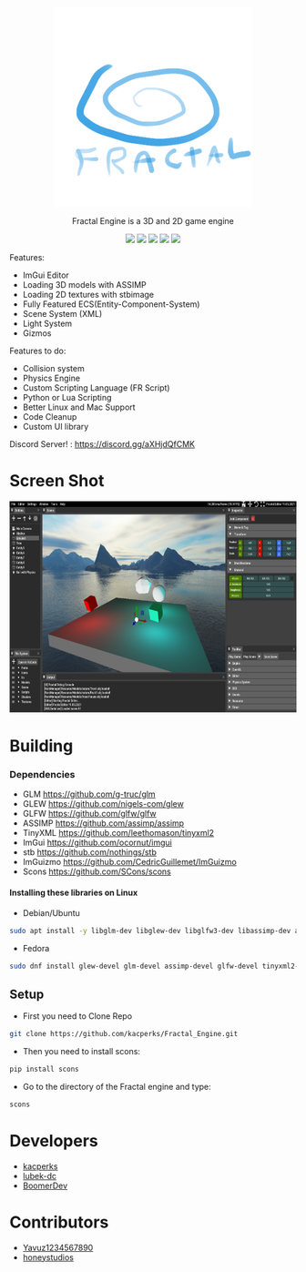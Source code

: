 <p align="center">
  <img src="App/Resource/Icons/Logo.png" width="350" height="350">
</p>

<p align="center">
Fractal Engine is a 3D and 2D game engine
</p>

<p align="center">
<img src="https://img.shields.io/github/last-commit/kacperks/Fractal_Engine?label=Last%20Commit"/>
<img src="https://img.shields.io/github/license/kacperks/Fractal_Engine?label=License" />
<img src="https://img.shields.io/github/downloads/kacperks/Fractal_Engine/total?label=Downloads" />
<img src="https://img.shields.io/github/languages/code-size/kacperks/Fractal_Engine?label=Code%20Size" />
<img src="https://img.shields.io/github/stars/kacperks/Fractal_Engine?label=Stars&logo=github" />

Features:
* ImGui Editor
* Loading 3D models with ASSIMP
* Loading 2D textures with stbimage
* Fully Featured ECS(Entity-Component-System)
* Scene System (XML)
* Light System
* Gizmos

Features to do:

* Collision system
* Physics Engine
* Custom Scripting Language (FR Script)
* Python or Lua Scripting
* Better Linux and Mac Support
* Code Cleanup
* Custom UI library

  
Discord Server! : https://discord.gg/aXHjdQfCMK
# Screen Shot

<p align="left">
  <img src="ScreenShot.png" width="683" height="371">
</p>

# Building

### Dependencies

* GLM https://github.com/g-truc/glm
* GLEW https://github.com/nigels-com/glew
* GLFW https://github.com/glfw/glfw
* ASSIMP https://github.com/assimp/assimp
* TinyXML https://github.com/leethomason/tinyxml2
* ImGui https://github.com/ocornut/imgui
* stb https://github.com/nothings/stb
* ImGuizmo https://github.com/CedricGuillemet/ImGuizmo
* Scons https://github.com/SCons/scons

#### Installing these libraries on Linux

* Debian/Ubuntu
```sh
sudo apt install -y libglm-dev libglew-dev libglfw3-dev libassimp-dev assimp-utils libxmu-dev libxi-dev libtinyxml-dev
```
* Fedora
```sh
sudo dnf install glew-devel glm-devel assimp-devel glfw-devel tinyxml2-devel
```


## Setup
* First you need to Clone Repo
```sh
git clone https://github.com/kacperks/Fractal_Engine.git
```
* Then you need to install scons:
```sh
pip install scons
```

* Go to the directory of the Fractal engine and type:
```sh
scons
```

# Developers

* <a href = "https://github.com/kacperks"> kacperks </a>
* <a href = "https://github.com/lubek-dc"> lubek-dc </a>
* <a href = "https://github.com/BoomerDev"> BoomerDev </a>

# Contributors    

* <a href = "https://github.com/Yavuz1234567890"> Yavuz1234567890 </a>
* <a href = "https://github.com/honeystudios"> honeystudios </a>

